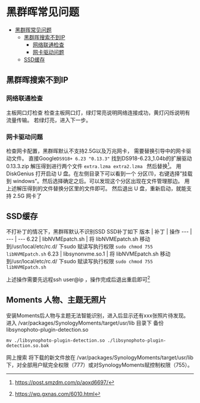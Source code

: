 # 黑群晖常见问题

<!-- @import "[TOC]" {cmd="toc" depthFrom=1 depthTo=6 orderedList=false} -->

<!-- code_chunk_output -->

- [黑群晖常见问题](#黑群晖常见问题)
  - [黑群晖搜索不到IP](#黑群晖搜索不到ip)
    - [网络联通检查](#网络联通检查)
    - [网卡驱动问题](#网卡驱动问题)
  - [SSD缓存](#ssd缓存)

<!-- /code_chunk_output -->

## 黑群晖搜索不到IP
### 网络联通检查
主板网口灯检查
检查主板网口灯，绿灯常亮说明网络连接成功，黄灯闪烁说明有流量传输。
若绿灯亮，进入下一步。
### 网卡驱动问题
检查网卡配置，黑群晖默认不支持2.5G以及万兆网卡，
需要替换引导中的网卡驱动文件。
直接Google`DS918+ 6.23 "0.13.3"`
找到DS918-6.23_1.04b的扩展驱动0.13.3.zip
解压得到进行两个文件
`
extra.lzma
extra2.lzma 
`
然后替换[^1]。
用 DiskGenius 打开启动 U 盘。在左侧目录下可以看到一个 分区(1)，右键选择”挂载到 windows”。然后选择确定之后。可以发现这个分区出现在文件管理那边。
用上述解压得到的文件替换分区里的文件即可。
然后退出 U 盘，重新启动，就能支持 2.5G 网卡了
[^1]:https://post.smzdm.com/p/aoxd6697/

## SSD缓存

不打补丁的情况下，黑群晖默认不识别SSD
SSD补丁如下
版本 | 补丁 | 操作
--- | --- | ---
6.22 | libNVMEpatch.sh |  将 libNVMEpatch.sh 移动到/usr/local/etc/rc.d/ 下sudo 赋读写执行权限 `sudo chmod 755 libNVMEpatch.sh`
6.23 | libsynonvme.so.1 |  将 libNVMEpatch.sh 移动到/usr/local/etc/rc.d/ 下sudo 赋读写执行权限 `sudo chmod 755 libNVMEpatch.sh`

上述操作需要先远程ssh user@ip ，操作完成后退出重启即可[^2]
[^2]:https://wp.gxnas.com/6010.html

## Moments 人物、主题无照片

安装Moments后人物与主题无法智能识别，进入后显示还有xxx张照片待发现。
进入 /var/packages/SynologyMoments/target/usr/lib 目录下
备份 libsynophoto-plugin-detection.so
```shell
mv ./libsynophoto-plugin-detection.so ./libsynophoto-plugin-detection.so.bak
```
网上搜索 将下载的新文件放在 /var/packages/SynologyMoments/target/usr/lib下，对全部用户赋完全权限（777）或对SynologyMoments赋控制权限（755）。

